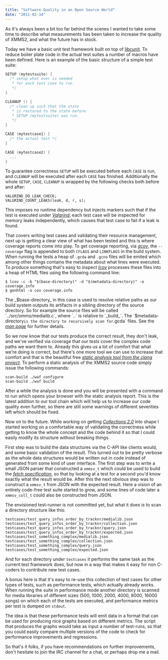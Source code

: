 ```yaml
---
title: "Software Quality in an Open Source World"
date: "2011-02-14"
---
```


As it's always been a bit too far behind the scenes I wanted to take some time to describe what measurements has been taken to increase the quality of XMMS2, and what the future has in stock.

Today we have a basic unit test framework built on top of [libcunit][8]. To reduce boiler plate code in the actual test suites a number of macros have been defined. Here is an example of the basic structure of a simple test suite:

```c
SETUP (mytestsuite) {
  /* setup what ever is needed
   * for each test case to run
   */
}

CLEANUP () {
  /* clean up such that the state
   * is restored to the state before
   * SETUP (mytestsuite) was run.
   */
}

CASE (mytestcase1) {
  /* the actual test */
}

CASE (mytestcase2) {
  ...
}
```

To guarantee correctness `SETUP` will be executed before each `CASE` is run, and `CLEANUP` will be executed after each `CASE` has finished. Additionally the whole `SETUP`, `CASE`, `CLEANUP` is wrapped by the following checks both before and after:

```none
VALGRIND_DO_LEAK_CHECK;
VALGRIND_COUNT_LEAKS(leak, d, r, s);
```

This imposes no runtime dependency but injects markers such that if the test is executed under [_Valgrind_][1], each test case will be inspected for memory leaks independently, which causes that test case to fail if a leak is found.

That covers writing test cases and validating their resource management, next up is getting a clear view of what has been tested and this is where coverage reports come into play. To get coverage reporting, via [_gcov_][2], the `--coverage` flag is appended to both `CFLAGS` and `LINKFLAGS` in the build system. When running the tests a heap of `.gcda` and `.gcno` files will be emited which among other things contains the metadata about what lines were executed. To produce something that's easy to inspect [_lcov_][3] processes these files into a heap of HTML files using the following command line:

```none
$ lcov -c -b "$(base-directory)" -d "$(metadata-directory)" -o coverage.info
$ genhtml -o cov coverage.info
```

The _$base-directory_ in this case is used to resolve relative paths as our build system outputs its artifacts in a sibling directory of the source directory. So for example the source files will be called `../src/xmms/medialib.c`, where `..` is relative to `_build_`. The `$metadata-directory` is the directory to recursively scan for `.gcda` files. See the [_man page_][4] for further details.

So we now know that our tests produce the correct result, they don't leak, and we've verified via coverage that our tests cover the complex code paths we want them to. Already this gives us a lot of comfort that what we're doing is correct, but there's one more tool we can use to increase that comfort and that is the beautiful free [_static analysis tool from the clang project_][5]. To perform a static analysis of the XMMS2 source code simply issue the following commands:

```none
scan-build ./waf configure
scan-build ./waf build
```

After a while the analysis is done and you will be presented with a command to run which opens your browser with the static analysis report. This is the latest addition to our tool chain which will help us to increase our code quality even further, so there are still some warnings of different severities left which should be fixed.

Now on to the future. While working on getting [_Collections 2.0_][6] into shape I started working on a comfortable way of validating the correctness while getting to know the whole concept and the code behind it so that I could easily modify its structure without breaking things.

First step was to build the data structures via the C-API like clients would, and some basic validation of the result. This turned out to be pretty verbose as the whole data structures would be written out in code instead of generated from some kind of user interface. The first step was to write a small JSON parser that constructed a `xmmsv_t` which could be used to build the [_fetch specification_][7], so that by looking at a test for a second you'd know exactly what the result would be. After this the next obvious step was to construct a `xmmsv_t` from JSON with the expected result. Here a vision of an entirely code-free test suite started to grow, and some lines of code later a `xmmsv_coll_t` could also be constructed from JSON.

The envisioned test-runner is not committed yet, but what it does is to scan a directory structure like this:

```none
testcases/test_query_infos_order_by_tracknr/medialib.json
testcases/test_query_infos_order_by_tracknr/collection.json
testcases/test_query_infos_order_by_tracknr/query.json
testcases/test_query_infos_order_by_tracknr/expected.json
testcases/test_something_complex/medialib.json
testcases/test_something_complex/collection.json
testcases/test_something_complex/query.json
testcases/test_something_complex/expected.json
```

And for each directory under `testcases` it performs the same task as the current test framework does, but now in a way that makes it easy for non C-coders to contribute new test cases.

A bonus here is that it's easy to re-use this collection of test cases for other types of tests, such as performance tests, which actually already works. When running the suite in performance mode another directory is scanned for media libraries of different sizes (500, 1000, 2000, 4000, 8000, 16000 songs) on which each of the tests are executed, and performance metrics per test is dumped on `stdout`.

The idea is that these performance tests will emit data in a format that can be used for producing nice graphs based on different metrics. The script that produces the graphs would take as input a number of test-runs, so that you could easily compare multiple versions of the code to check for performance improvements and regressions.

So that's it folks, if you have recommendations on further improvements, don't hesitate to join the IRC channel for a chat, or perhaps drop me a mail.

[1]: https://web.archive.org/web/20110622085844/http://valgrind.org:80/docs/manual/mc-manual.html#mc-manual.clientreqs "Valgrind, the instrumentation framework for building dynamic analysis tools."
[2]: https://web.archive.org/web/20100128043657/http://gcc.gnu.org:80/onlinedocs/gcc/Gcov.html "gcov - coverage testing tool"
[3]: https://web.archive.org/web/20110318154531/http://ltp.sourceforge.net:80/coverage/lcov.php "LCOV - the LTP GCOV extension"
[4]: https://web.archive.org/web/20110312104907/http://ltp.sourceforge.net/coverage/lcov/lcov.1.php "man page of lcov"
[5]: https://web.archive.org/web/20110613100820/http://clang-analyzer.llvm.org:80/ "Clang Static Analyzer"
[6]: http://xmms2.org/wiki/Collections_2.0 "Collections 2.0"
[7]: http://xmms2.org/wiki/Collections_2.0#fetch-specification "Collections 2.0 Fetch Specification"
[8]: https://web.archive.org/web/20110228135855/http://cunit.sourceforge.net/ "libcunit, unit testing library"